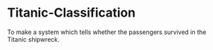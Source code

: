 # Titanic-Classification
To make a system which tells whether the passengers survived in the Titanic shipwreck.

